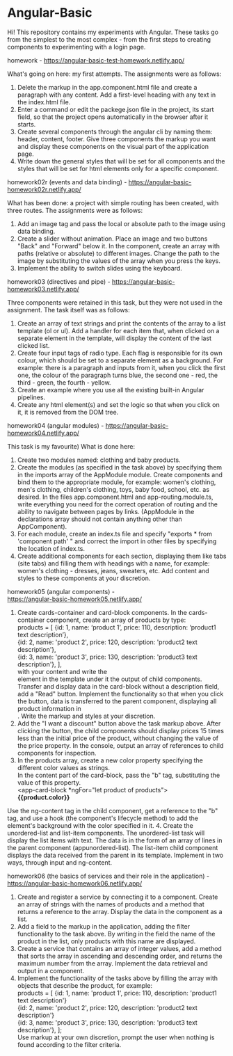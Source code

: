 # Angular-Basic

Hi! This repository contains my experiments with Angular.
These tasks go from the simplest to the most complex - from the first steps to creating components to experimenting with a login page.

homework - 
https://angular-basic-test-homework.netlify.app/

What's going on here: my first attempts. The assignments were as follows:
1. Delete the markup in the app.component.html file and create a paragraph with any content. Add a first-level heading with any text in the index.html file.
2. Enter a command or edit the packege.json file in the project, its start field, so that the project opens automatically in the browser after it starts.
3. Create several components through the angular cli by naming them: header, content, footer. Give three components the markup you want and display these components on the visual part of the application page.
4. Write down the general styles that will be set for all components and the styles that will be set for html elements only for a specific component.

homework02r (events and data binding) - 
https://angular-basic-homework02r.netlify.app/

What has been done: a project with simple routing has been created, with three routes. The assignments were as follows:
1. Add an image tag and pass the local or absolute path to the image using data binding.
2. Create a slider without animation. Place an image and two buttons "Back" and "Forward" below it. In the component, create an array with paths (relative or absolute) to different images. Change the path to the image by substituting the values of the array when you press the keys.
3. Implement the ability to switch slides using the keyboard.

homework03 (directives and pipe) - 
https://angular-basic-homework03.netlify.app/

Three components were retained in this task, but they were not used in the assignment. The task itself was as follows:
1. Create an array of text strings and print the contents of the array to a list template (ol or ul). Add a handler for each item that, when clicked on a separate element in the template, will display the content of the last clicked list.
2. Create four input tags of radio type. Each flag is responsible for its own colour, which should be set to a separate element as a background. For example: there is a paragraph and inputs from it, when you click the first one, the colour of the paragraph turns blue, the second one - red, the third - green, the fourth - yellow.
3. Create an example where you use all the existing built-in Angular pipelines.
4. Create any html element(s) and set the logic so that when you click on it, it is removed from the DOM tree.

homework04 (angular modules) - 
https://angular-basic-homework04.netlify.app/

This task is my favourite) What is done here:
1. Create two modules named: clothing and baby products.  
2. Create the modules (as specified in the task above) by specifying them in the imports array of the AppModule module. Create components and bind them to the appropriate module, for example: women's clothing, men's clothing, children's clothing, toys, baby food, school, etc. as desired. In the files app.component.html and app-routing.module.ts, write everything you need for the correct operation of routing and the ability to navigate between pages by links. (AppModule in the declarations array should not contain anything other than AppComponent).  
3. For each module, create an index.ts file and specify "exports * from 'component path' " and correct the import in other files by specifying the location of index.ts.  
4. Create additional components for each section, displaying them like tabs (site tabs) and filling them with headings with a name, for example: women's clothing - dresses, jeans, sweaters, etc. Add content and styles to these components at your discretion. 
  
homework05 (angular components) -   
https://angular-basic-homework05.netlify.app/  
  
1. Create cards-container and card-block components. In the cards-container component, create an array of products by type:  
products = [ {id: 1, name: ‘product 1’, price: 110, description: ‘product1 text description’},  
{id: 2, name: 'product 2', price: 120, description: 'product2 text description'},  
{id: 3, name: 'product 3', price: 130, description: 'product3 text description'}, ],  
with your content and write the <div class="product"></div> element in the template under it the output of child components. Transfer and display data in the card-block without a description field, add a "Read" button. Implement the functionality so that when you click the button, data is transferred to the parent component, displaying all product information in <div class="product"></div>. Write the markup and styles at your discretion.  
2. Add the "I want a discount" button above the task markup above. After clicking the button, the child components should display prices 15 times less than the initial price of the product, without changing the value of the price property. In the console, output an array of references to child components for inspection.  
3. In the products array, create a new color property specifying the different color values as strings.  
In the content part of the card-block, pass the "b" tag, substituting the value of this property.  
<app-card-block *ngFor="let product of products">  
<b>{{product.color}}</b>  
</app-card-block>  
Use the ng-content tag in the child component, get a reference to the "b" tag, and use a hook (the component's lifecycle method) to add the element's background with the color specified in it.  
4. Create the unordered-list and list-item components. The unordered-list task will display the list items with text. The data is in the form of an array of lines in the parent component (appunordered-list). The list-item child component displays the data received from the parent in its template. Implement in two ways, through input and ng-content.  

homework06 (the basics of services and their role in the application) -   
https://angular-basic-homework06.netlify.app/  
  
1. Create and register a service by connecting it to a component. Create an array of strings with the names of products and a method that returns a reference to the array. Display the data in the component as a list.  
2. Add a field to the markup in the application, adding the filter functionality to the task above. By writing in the field the name of the product in the list, only products with this name are displayed.  
3. Create a service that contains an array of integer values, add a method that sorts the array in ascending and descending order, and returns the maximum number from the array. Implement the data retrieval and output in a component.  
4. Implement the functionality of the tasks above by filling the array with objects that describe the product, for example:  
products = [ {id: 1, name: 'product 1', price: 110, description: 'product1 text description'}  
{id: 2, name: 'product 2', price: 120, description: 'product2 text description'}  
{id: 3, name: 'product 3', price: 130, description: 'product3 text description'}, ];  
Use markup at your own discretion, prompt the user when nothing is found according to the filter criteria.  
